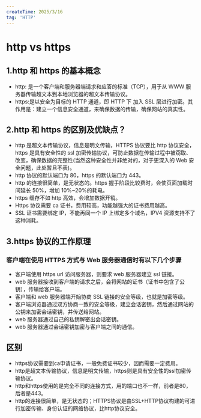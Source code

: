 ```yaml
---
createTime: 2025/3/16
tag: 'HTTP'
---
```

# http  vs https

## 1.http 和 https 的基本概念

* http: 是一个客户端和服务器端请求和应答的标准（TCP），用于从 WWW 服务器传输超文本到本地浏览器的超文本传输协议。
* https:是以安全为目标的 HTTP 通道，即 HTTP 下 加入 SSL 层进行加密。其作用是：建立一个信息安全通道，来确保数据的传输，确保网站的真实性。

## 2.http 和 https 的区别及优缺点？

* http 是超文本传输协议，信息是明文传输，HTTPS 协议要比 http 协议安全，https 是具有安全性的 ssl 加密传输协议，可防止数据在传输过程中被窃取、改变，确保数据的完整性(当然这种安全性并非绝对的，对于更深入的 Web 安全问题，此处暂且不表)。
* http 协议的默认端口为 80，https 的默认端口为 443。
* http 的连接很简单，是无状态的。https 握手阶段比较费时，会使页面加载时间延长 50%，增加 10%~20%的耗电。
* https 缓存不如 http 高效，会增加数据开销。
* Https 协议需要 ca 证书，费用较高，功能越强大的证书费用越高。
* SSL 证书需要绑定 IP，不能再同一个 IP 上绑定多个域名，IPV4 资源支持不了这种消耗。

## 3.https 协议的工作原理

### 客户端在使用 HTTPS 方式与 Web 服务器通信时有以下几个步骤

* 客户端使用 https url 访问服务器，则要求 web 服务器建立 ssl 链接。
* web 服务器接收到客户端的请求之后，会将网站的证书（证书中包含了公钥），传输给客户端。
* 客户端和 web 服务器端开始协商 SSL 链接的安全等级，也就是加密等级。
* 客户端浏览器通过双方协商一致的安全等级，建立会话密钥，然后通过网站的公钥来加密会话密钥，并传送给网站。
* web 服务器通过自己的私钥解密出会话密钥。
* web 服务器通过会话密钥加密与客户端之间的通信。

## 区别

* https协议需要到ca申请证书，一般免费证书较少，因而需要一定费用。
* http是超文本传输协议，信息是明文传输，https则是具有安全性的ssl加密传输协议。
* http和https使用的是完全不同的连接方式，用的端口也不一样，前者是80，后者是443。
* http的连接很简单，是无状态的；HTTPS协议是由SSL+HTTP协议构建的可进行加密传输、身份认证的网络协议，比http协议安全。
